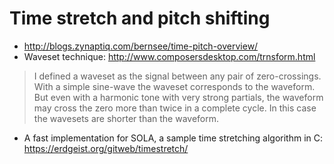 # Time stretch and pitch shifting

- http://blogs.zynaptiq.com/bernsee/time-pitch-overview/
- Waveset technique: http://www.composersdesktop.com/trnsform.html
> I defined a waveset as the signal between any pair of zero-crossings. With a simple sine-wave the waveset corresponds to the waveform. But even with a harmonic tone with very strong partials, the waveform may cross the zero more than twice in a complete cycle. In this case the wavesets are shorter than the waveform.

- A fast implementation for SOLA, a sample time stretching algorithm in C: https://erdgeist.org/gitweb/timestretch/
